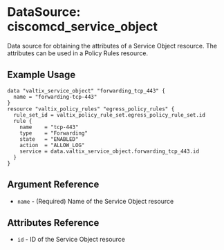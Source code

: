 # DataSource: ciscomcd_service_object
Data source for obtaining the attributes of a Service Object resource. The attributes can be used in a Policy Rules resource.

## Example Usage
```hcl
data "valtix_service_object" "forwarding_tcp_443" {
  name = "forwarding-tcp-443"
}
resource "valtix_policy_rules" "egress_policy_rules" {
  rule_set_id = valtix_policy_rule_set.egress_policy_rule_set.id
  rule {
    name    = "tcp-443"
    type    = "Forwarding"
    state   = "ENABLED"
    action  = "ALLOW_LOG"
    service = data.valtix_service_object.forwarding_tcp_443.id
  }
}
```

## Argument Reference
* `name` - (Required) Name of the Service Object resource

## Attributes Reference
* `id` - ID of the Service Object resource
